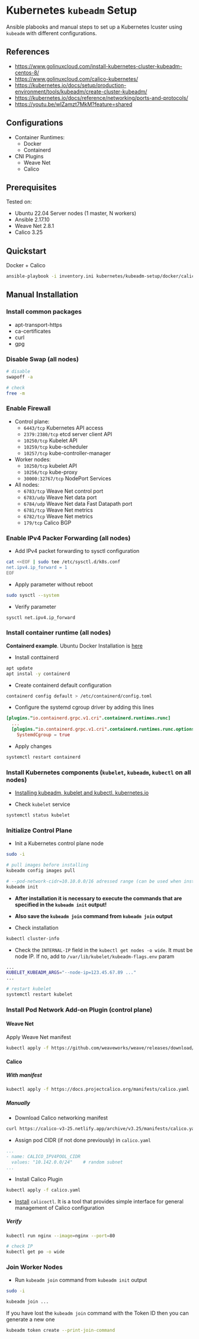 # Kubernetes `kubeadm` Setup

Ansible plabooks and manual steps to set up a Kubernetes lcuster using `kubeadm` with different configurations.

## References

- https://www.golinuxcloud.com/install-kubernetes-cluster-kubeadm-centos-8/
- https://www.golinuxcloud.com/calico-kubernetes/
- https://kubernetes.io/docs/setup/production-environment/tools/kubeadm/create-cluster-kubeadm/
- https://kubernetes.io/docs/reference/networking/ports-and-protocols/
- https://youtu.be/wIZamzt7MkM?feature=shared

## Configurations

- Container Runtimes:
  - Docker
  - Containerd
- CNI Plugins
  - Weave Net
  - Calico

## Prerequisites

Tested on:
- Ubuntu 22.04 Server nodes (1 master, N workers)
- Ansible 2.17.10
- Weave Net 2.8.1
- Calico 3.25

## Quickstart

Docker + Calico
```bash
ansible-playbook -i inventory.ini kubernetes/kubeadm-setup/docker/calico/playbook.yaml
```

## Manual Installation

### Install common packages

- apt-transport-https
- ca-certificates
- curl
- gpg

### Disable Swap (all nodes)

```bash
# disable
swapoff -a

# check
free -m
```

### Enable Firewall

- Control plane:
	- `6443/tcp` Kubernetes API access
	- `2379:2380/tcp` etcd server client API
	- `10250/tcp` Kubelet API
	- `10259/tcp` kube-scheduler
	- `10257/tcp` kube-controller-manager
- Worker nodes:
  - `10250/tcp` kubelet API
  - `10256/tcp` kube-proxy
  - `30000:32767/tcp` NodePort Services
- All nodes:
  - `6783/tcp` Weave Net control port
  - `6783/udp` Weave Net data port
  - `6784/udp` Weave Net data Fast Datapath port
  - `6781/tcp` Weave Net metrics
  - `6782/tcp` Weave Net metrics
  - `179/tcp` Calico BGP

### Enable IPv4 Packer Forwarding (all nodes)

- Add IPv4 packet forwarding to sysctl configuration
```bash
cat <<EOF | sudo tee /etc/sysctl.d/k8s.conf
net.ipv4.ip_forward = 1
EOF
```
- Apply parameter without reboot
```bash
sudo sysctl --system
```

- Verify parameter
```bash
sysctl net.ipv4.ip_forward
```

### Install container runtime (all nodes)

**Containerd example**. Ubuntu Docker Installation is [here](https://docs.docker.com/engine/install/ubuntu/)

- Install conttainerd
```bash
apt update
apt instal -y containerd
```

- Create containerd default configuration
```bash
containerd config default > /etc/containerd/config.toml
```

- Configure the systemd cgroup driver by adding this lines
```toml
[plugins."io.containerd.grpc.v1.cri".containerd.runtimes.runc]
  ...
  [plugins."io.containerd.grpc.v1.cri".containerd.runtimes.runc.options]
    SystemdCgroup = true
```

- Apply changes
```bash
systemctl restart containerd
```

### Install Kubernetes components (`kubelet`, `kubeadm`, `kubectl` on all nodes)

- [Installing kubeadm, kubelet and kubectl. kubernetes.io](https://kubernetes.io/docs/setup/production-environment/tools/kubeadm/install-kubeadm/#installing-kubeadm-kubelet-and-kubectl)

- Check `kubelet` service
```bash
systemctl status kubelet
```

### Initialize Control Plane

- Init a Kubernetes control plane node
```bash
sudo -i

# pull images before installing
kubeadm config images pull

# --pod-network-cidr=10.10.0.0/16 adressed range (can be used when installing with Calico)
kubeadm init
```

- **Аfter installation it is necessary to execute the commands that are specified in the `kubeadm init` output!**
- **Also save the `kubeadm join` command from `kubeadm join` output**

- Check installation
```bash
kubectl cluster-info
```

- Check the `INTERNAL-IP` field in the `kubectl get nodes -o wide`. It must be node IP. If no, add to `/var/lib/kubelet/kubeadm-flags.env` param
```bash
...
KUBELET_KUBEADM_ARGS="--node-ip=123.45.67.89 ..."
...

# restart kubelet
systemctl restart kubelet
```

### Install Pod Network Add-on Plugin (control plane)

#### Weave Net

Apply Weave Net manifest
```bash
kubectl apply -f https://github.com/weaveworks/weave/releases/download/v2.8.1/weave-daemonset-k8s.yaml
```

#### Calico

##### With manifest

```bash
kubectl apply -f https://docs.projectcalico.org/manifests/calico.yaml
```

##### Manually

- Download Calico networking manifest
```bash
curl https://calico-v3-25.netlify.app/archive/v3.25/manifests/calico.yaml -O
```

- Assign pod CIDR (if not done previously) in `calico.yaml`
```yaml
...
- name: CALICO_IPV4POOL_CIDR
  values: "10.142.0.0/24"    # random subnet
...
```

- Install Calico Plugin
```bash
kubectl apply -f calico.yaml
```

- [Install](https://docs.tigera.io/calico/latest/operations/calicoctl/install) `calicoctl`. It is a tool that provides simple interface for general management of Calico configuration

##### Verify

```bash
kubectl run nginx --image=nginx --port=80

# check IP
kubectl get po -o wide
```

### Join Worker Nodes

- Run `kubeadm join` command from `kubeadm init` output
```bash
sudo -i

kubeadm join ...
```

If you have lost the `kubeadm join` command with the Token ID then you can generate a new one
```bash
kubeadm token create --print-join-command
```

